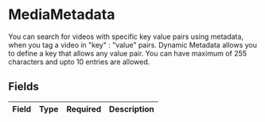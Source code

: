 # MediaMetadata

You can search for videos with specific key value pairs using metadata, when you tag a video in "key" : "value" pairs. Dynamic Metadata allows you to define a key that allows any value pair. You can have maximum of 255 characters and upto 10 entries are allowed.


## Fields

| Field       | Type        | Required    | Description |
| ----------- | ----------- | ----------- | ----------- |